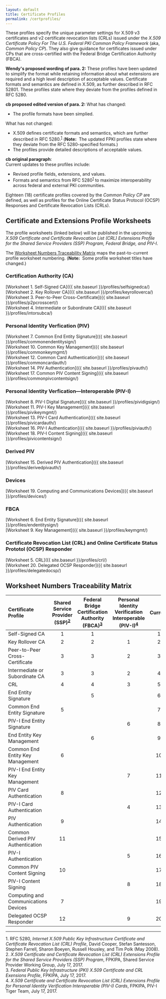```yaml
---
layout: default
title: Certificate Profiles
permalink: /certprofiles/
---
```


These profiles specify the unique parameter settings for X.509 v3 certificates and v2 certificate revocation lists (CRLs) issued under the _X.509 Certificate Policy For The U.S. Federal PKI Common Policy Framework_ (aka, _Common Policy CP_). They also give guidance for certificates issued under CPs that are cross-certified with the Federal Bridge Certification Authority (FBCA). 

**Wendy's proposed wording of para. 2:** These profiles <!--Repeats "these profiles".-->have been updated to simplify the format while retaining information about what extensions are required and a high level description of acceptable values.
Certificate formats and semantics are defined in X.509, as further described in RFC 52801.  These profiles state where they deviate from the profiles defined in RFC 5280.

**cb proposed edited version of para. 2:**
What has changed:
* The profile formats have been simplied.

What has not changed:  
* X.509 defines certificate formats and semantics, which are further described in RFC 5280.<sup>[1](#1)</sup> (**Note:**&nbsp;&nbsp;The updated FPKI profiles state where they deviate from the RFC 5280-specified formats.)
* The profiles provide detailed descriptions of acceptable values.

**cb original paragraph**:  
Current updates to these profiles include:
* Revised profile fields, extensions, and values.
* Formats and semantics from RFC 5280<sup>[1](#1)</sup> to maximize interoperability across federal and external PKI communities.


Eighteen (18) certificate profiles covered by the _Common Policy CP_ are defined, as well as profiles for the Online Certificate Status Protocol (OCSP) Responses and Certificate Revocation Lists (CRLs).

## Certificate and Extensions Profile Worksheets

The profile worksheets (linked below) will be published in the upcoming _X.509 Certificate and Certificate Revocation List (CRL) Extensions Profile for the Shared Service Providers (SSP) Program, Federal Bridge, and PIV-I_.

The [Worksheet Numbers Traceability Matrix](#worksheet-numbers-traceability-matrix) maps the past-to-current profile worksheet numbering. (**Note:**&nbsp;&nbsp;Some profile worksheet titles have changed.)

### Certification Authority (CA) 
 
[Worksheet 1. Self-Signed CA]({{ site.baseurl }}/profiles/selfsignedca/)<BR>
[Worksheet 2. Key Rollover CA]({{ site.baseurl }}/profiles/keyrolloverca/)<BR>
[Worksheet 3. Peer-to-Peer Cross-Certificate]({{ site.baseurl }}/profiles/p2pcrosscert/)<BR>
[Worksheet 4. Intermediate or Subordinate CA]({{ site.baseurl }}/profiles/intorsubca/)<BR>

### Personal Identity Verfication (PIV)

[Worksheet 7. Common End Entity Signature]({{ site.baseurl }}/profiles/commonendentitysign/)<BR>
[Worksheet 10. Common Key Management]({{ site.baseurl }}/profiles/commonkeymgmt/)<BR>
[Worksheet 12. Common Card Authentication]({{ site.baseurl }}/profiles/commoncardauth/)<BR>
[Worksheet 14. PIV Authentication]({{ site.baseurl }}/profiles/pivauth/)<BR>
[Worksheet 17. Common PIV Content Signing]({{ site.baseurl }}/profiles/commonpivcontentsign/)<BR>

### Personal Identity Verfication&mdash;Interoperable (PIV-I)

[Worksheet 8. PIV-I Digital Signature]({{ site.baseurl }}/profiles/pividigsign/)<BR>
[Worksheet 11. PIV-I Key Management]({{ site.baseurl }}/profiles/pivikeymgmt/)<BR>
[Worksheet 13. PIV-I Card Authentication]({{ site.baseurl }}/profiles/pivicardauth/)<BR>
[Worksheet 16. PIV-I Authentication]({{ site.baseurl }}/profiles/piviauth/)<BR>
[Worksheet 18. PIV-I Content Signing]({{ site.baseurl }}/profiles/pivicontentsign/)<BR>

### Derived PIV

[Worksheet 15. Derived PIV Authentication]({{ site.baseurl }}/profiles/derivedpivauth/)

### Devices

[Worksheet 19. Computing and Communications Devices]({{ site.baseurl }}/profiles/devices/)

### FBCA

[Worksheet 6. End Entity Signature]({{ site.baseurl }}/profiles/endentitysign/)<BR>
[Worksheet 9. Key Management]({{ site.baseurl }}/profiles/keymgmt/)

### Certificate Revocation List (CRL) and Online Certificate Status Prototol (OCSP) Responder

[Worksheet 5. CRL]({{ site.baseurl }}/profiles/crl/)<BR>
[Worksheet 20. Delegated OCSP Responder]({{ site.baseurl }}/profiles/delegatedocsp/)

<!--Historical profile worksheet naming for 8-13+15 doesn't match current worksheet naming. Validate with Wendy next week.-->
## Worksheet Numbers Traceability Matrix

| **Certificate Profile**           | **Shared<BR>Service<BR>Provider<BR>(SSP)<sup>[2](#2)</sup> <BR>**  | **Federal<BR>Bridge<BR>Certification<BR>Authority<BR>(FBCA)<sup>[3](#3)</sup> <BR>**     | **Personal<BR>Identity<BR>Verification<BR>Interoperable<BR>(PIV-I)<sup>[4](#4)</sup>**     | **Current<BR>**   |
| :----------------------------------  | :---------:  | :-----------:    | :-----------:      | :-----------:      |
| Self-Signed CA                       | 1            | 1                |               | 1             |
| Key Rollover CA                      | 2             | 2               |  1            | 2             |
| Peer-to-Peer Cross-Certificate       | 3             | 3                |  2            | 3             |
| Intermediate or Subordinate CA       | 3              | 3               |  2            | 4             |
| CRL                                  | 4              | 4               |  3            | 5             |
| End Entity Signature       |                | 5        |                 | 6             |
| Common End Entity Signature       | 5              |              |               | 7             |
| PIV-I End Entity Signature       |                |              |  6            | 8             |
| End Entity Key Management       |                |  6           |               | 9             |
| Common End Entity Key Management       | 6               |             |               | 10             |
| PIV-I End Entity Key Management       |                |             | 7              | 11             |
| PIV Card Authentication       | 8               |             |               | 12             |
| PIV-I Card Authentication       |                |             |  4             | 13             |
| PIV Authentication       |  9              |             |               | 14             |
| Common Derived PIV Authentication       |  11              |             |               | 15             |
| PIV-I Authentication       |                |             |  5             | 16             |
| Common PIV Content Signing       | 10               |             |               | 17             |
| PIV-I Content Signing       |                |             |  8             | 18             |
| Computing and Communications Devices       | 7               |             |               | 19             |
| Delegated OCSP Responder       | 12               |             | 9             | 20             |

-----------------
<a name="1">1</a>. RFC 5280, _Internet X.509 Public Key Infrastructure Certificate and Certificate Revocation List (CRL) Profile_, David Cooper, Stefan Santesson, Stephen Farrell, Sharon Boeyen, Russell Housley, and Tim Polk (May 2008).<br>
<a name="2">2</a>. _X.509 Certificate and Certificate Revocation List (CRL) Extensions Profile for the Shared Service Providers (SSP) Program_, FPKIPA, Shared Service Provider Working Group, July 17, 2017.<br>
<a name="3">3</a>. _Federal Public Key Infrastructure (PKI) X.509 Certificate and CRL Exensions Profile_, FPKIPA, July 17, 2017.<br>
<a name="4">4</a>. _X.509 Certificate and Certificate Revocation List (CRL) Extensions Profile for Personal Identity Verification Interoperable (PIV-I) Cards_, FPKIPA, PIV-I Tiger Team, July 17, 2017.

